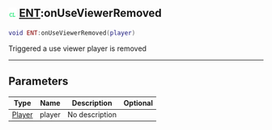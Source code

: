 ## ![client](../../.gitbook/assets/client.png) [ENT](https://iaswiki.rawr.dev/readme/ent):onUseViewerRemoved

```lua
void ENT:onUseViewerRemoved(player)
```

Triggered a use viewer player is removed

------
## Parameters

| Type   | Name | Description | Optional |
| ------ | ---- | ----------- | -------: |
| [Player](https://iaswiki.rawr.dev/readme/player) | player | No description |  |

